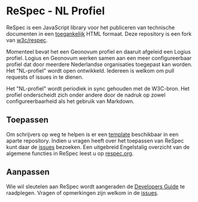 # ReSpec - NL Profiel

ReSpec is een JavaScript library voor het publiceren van technische documenten in een [toegankelijk](https://digitaaltoegankelijk.pleio.nl/cms/view/649ed793-7f0d-4676-bb10-f66fbd8a13c6/digitale-toegankelijkheid-bij-geonovum) HTML formaat. Deze repository is een fork van [w3c/respec](https://github.com/w3c/respec).

Momenteel bevat het een Geonovum profiel en daaruit afgeleid een Logius profiel. Logius en Geonovum werken samen aan een meer configureerbaar profiel dat door meerdere Nederlandse organisaties toegepast kan worden. Het "NL-profiel" wordt open ontwikkeld. Iedereen is welkom om pull requests of issues in te dienen.

Het "NL-profiel" wordt periodiek in sync gehouden met de W3C-bron. Het profiel onderscheidt zich onder andere door de nadruk op zowel configureerbaarheid als het gebruik van Markdown. 

## Toepassen

Om schrijvers op weg te helpen is er een [template](https://github.com/Logius-standaarden/respec-template) beschikbaar in een aparte repository. Indien u vragen heeft over het toepassen van ReSpec kunt daar de [issues](https://github.com/Logius-standaarden/ReSpec-template/issues?q=) bezoeken. Een uitgebreid Engelstalig overzicht van de algemene functies in ReSpec leest u op [respec.org](https://respec.org/docs/).

## Aanpassen

Wie wil sleutelen aan ReSpec wordt aangeraden de [Developers Guide](https://github.com/Logius-standaarden/respec/wiki/Developers-Guide) te raadplegen. Vragen of opmerkingen zijn welkom in de [issues](https://github.com/Logius-standaarden/respec/issues).
